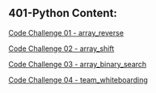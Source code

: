 
## 401-Python Content:

[Code Challenge 01 - array_reverse](dsna_py/challenges/cc_01_array_reverse/README.md)

[Code Challenge 02 - array_shift](dsna_py/challenges/cc_02_array_shift/README.md)

[Code Challenge 03 - array_binary_search](dsna_py/challenges/cc_03_array_binary_search/README.md)

[Code Challenge 04 - team_whiteboarding](dsna_py/challenges/cc_04_team_whiteboard/README.md)

<!-- [Code Challenges 05/06/07 - LinkedList](/py_dsna/401/data-structures/linked-list/README.md) -->

<!-- [Code Challenge 08 - ll_merge](/py_dsna/401/challenges/ll-merge/README.md) -->

<!-- [Code Challenge 09 - ll_reverse](/py_dsna/401/challenges/cc-09_Whiteboard/README.md) -->

<!-- [Code Challenge 10 - Stacks and Queues](/py_dsna/401/data-structures/stacks_and_queues/README.md) -->

<!-- [Code Challenge 11 - Queue with Stacks](/py_dsna/401/challenges/queue_with_stacks/README.md) -->

<!-- [Code Challenge 12 - FIFO Animal Shelter](/py_dsna/401/challenges/queue_with_stacks/README.md) -->

<!-- [Code Challenge 13 - Multi-Bracket Validation](/py_dsna/401/challenges/queue_with_stacks/README.md) -->
